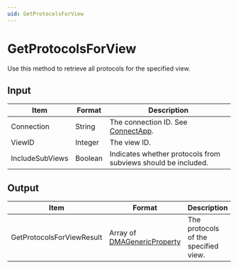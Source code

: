 ```yaml
---
uid: GetProtocolsForView
---
```


# GetProtocolsForView

Use this method to retrieve all protocols for the specified view.

## Input

| Item            | Format  | Description                                                                      |
|-----------------|---------|----------------------------------------------------------------------------------|
| Connection      | String  | The connection ID. See [ConnectApp](xref:ConnectApp). |
| ViewID          | Integer | The view ID.                                                                     |
| IncludeSubViews | Boolean | Indicates whether protocols from subviews should be included.                    |

## Output

| Item | Format | Description |
|--|--|--|
| GetProtocolsForViewResult | Array of [DMAGenericProperty](xref:DMAGenericProperty) | The protocols of the specified view. |
